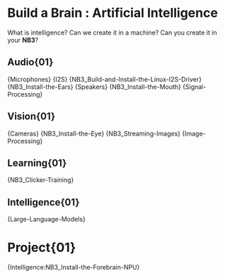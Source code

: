 # Build a Brain : Artificial Intelligence
What is intelligence? Can we create it in a machine? Can you create it in your **NB3**?

## Audio{01}
{Microphones}
{I2S}
{NB3_Build-and-Install-the-Linux-I2S-Driver}
{NB3_Install-the-Ears}
{Speakers}
{NB3_Install-the-Mouth}
{Signal-Processing}

## Vision{01}
{Cameras}
{NB3_Install-the-Eye}
{NB3_Streaming-Images}
{Image-Processing}

## Learning{01}
{NB3_Clicker-Training}

## Intelligence{01}
{Large-Language-Models}

# Project{01}
{Intelligence:NB3_Install-the-Forebrain-NPU}
